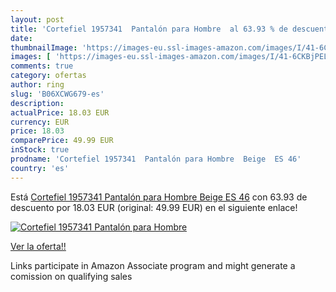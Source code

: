 ```yaml
---
layout: post
title: 'Cortefiel 1957341  Pantalón para Hombre  al 63.93 % de descuento'
date: 
thumbnailImage: 'https://images-eu.ssl-images-amazon.com/images/I/41-6CKBjPEL._SL200_.jpg'
images: [ 'https://images-eu.ssl-images-amazon.com/images/I/41-6CKBjPEL._SL200_.jpg' ]
comments: true
category: ofertas
author: ring
slug: 'B06XCWG679-es'
description:
actualPrice: 18.03 EUR
currency: EUR
price: 18.03
comparePrice: 49.99 EUR
inStock: true
prodname: 'Cortefiel 1957341  Pantalón para Hombre  Beige  ES 46'
country: 'es'
---
```


Está [Cortefiel 1957341  Pantalón para Hombre  Beige  ES 46](https://www.amazon.es/dp/B06XCWG679/?tag=tolees-21) con 63.93 de descuento por 18.03 EUR (original: 49.99 EUR) en el siguiente enlace!

[![Cortefiel 1957341  Pantalón para Hombre ](https://images-eu.ssl-images-amazon.com/images/I/41-6CKBjPEL._SL200_.jpg)](https://www.amazon.es/dp/B06XCWG679/?tag=tolees-21)

[Ver la oferta!!](https://www.amazon.es/dp/B06XCWG679/?tag=tolees-21)

Links participate in Amazon Associate program and might generate a comission on qualifying sales


